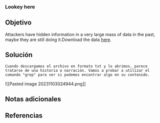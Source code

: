 ### Lookey here
## Objetivo
Attackers have hidden information in a very large mass of data in the past, maybe they are still doing it.Download the data [here](https://artifacts.picoctf.net/c/124/anthem.flag.txt).
## Solución 
```shell
Cuando descargamos el archivo en formato txt y lo abrimos, parece tratarse de una historia o narración. Vamos a probar a utilizar el comando "grep" para ver si podemos encontrar algo en su contenido.
```
![[Pasted image 20231103024944.png]]
## Notas adicionales
## Referencias